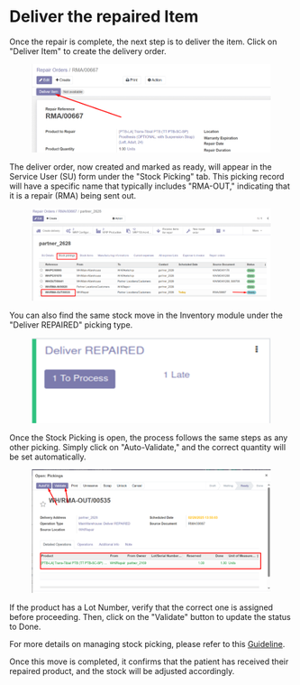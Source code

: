 # Deliver the repaired Item

Once the repair is complete, the next step is to deliver the item. Click on "Deliver Item" to create the delivery order.

<figure><img src="../../.gitbook/assets/image (113).png" alt=""><figcaption></figcaption></figure>

The deliver order, now created and marked as ready, will appear in the Service User (SU) form under the "Stock Picking" tab. This picking record will have a specific name that typically includes "RMA-OUT," indicating that it is a repair (RMA) being sent out.

<figure><img src="../../.gitbook/assets/image (114).png" alt=""><figcaption></figcaption></figure>

You can also find the same stock move in the Inventory module under the "Deliver REPAIRED" picking type.

<div align="left"><figure><img src="../../.gitbook/assets/image (115).png" alt=""><figcaption></figcaption></figure></div>

Once the Stock Picking is open, the process follows the same steps as any other picking. Simply click on "Auto-Validate," and the correct quantity will be set automatically.

<figure><img src="../../.gitbook/assets/image (116).png" alt=""><figcaption></figcaption></figure>

If the product has a Lot Number, verify that the correct one is assigned before proceeding. Then, click on the "Validate" button to update the status to Done.

For more details on managing stock picking, please refer to this [Guideline](../stock-management/).

Once this move is completed, it confirms that the patient has received their repaired product, and the stock will be adjusted accordingly.
